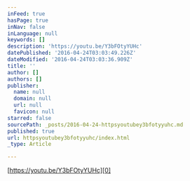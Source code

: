 ```yaml
---
inFeed: true
hasPage: true
inNav: false
inLanguage: null
keywords: []
description: 'https://youtu.be/Y3bFOtyYUHc'
datePublished: '2016-04-24T03:03:49.226Z'
dateModified: '2016-04-24T03:03:36.909Z'
title: ''
author: []
authors: []
publisher:
  name: null
  domain: null
  url: null
  favicon: null
starred: false
sourcePath: _posts/2016-04-24-httpsyoutubey3bfotyyuhc.md
published: true
url: httpsyoutubey3bfotyyuhc/index.html
_type: Article

---
```

[https://youtu.be/Y3bFOtyYUHc][0]

[0]: https://youtu.be/Y3bFOtyYUHc